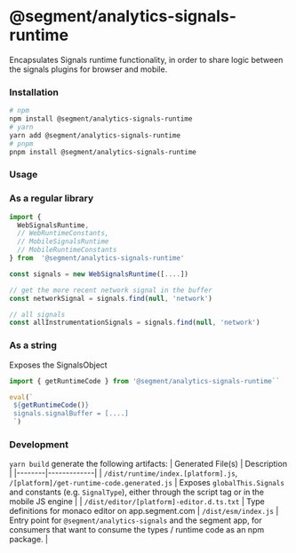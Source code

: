# @segment/analytics-signals-runtime
Encapsulates Signals runtime functionality, in order to share logic between the signals plugins for browser and mobile.

### Installation
```bash
# npm
npm install @segment/analytics-signals-runtime
# yarn
yarn add @segment/analytics-signals-runtime
# pnpm
pnpm install @segment/analytics-signals-runtime
```

### Usage

### As a regular library

```ts
import { 
  WebSignalsRuntime,
  // WebRuntimeConstants,
  // MobileSignalsRuntime
  // MobileRuntimeConstants
} from  '@segment/analytics-signals-runtime'

const signals = new WebSignalsRuntime([....])

// get the more recent network signal in the buffer
const networkSignal = signals.find(null, 'network')

// all signals
const allInstrumentationSignals = signals.find(null, 'network')


```
### As a string
Exposes the SignalsObject

```ts
import { getRuntimeCode } from '@segment/analytics-signals-runtime``

eval(`
 ${getRuntimeCode()}
 signals.signalBuffer = [....]
 `)

```
### Development
`yarn build` generate the following artifacts:
| Generated File(s) | Description | 
|--------|-------------|
| `/dist/runtime/index.[platform].js`, `/[platform]/get-runtime-code.generated.js` | Exposes `globalThis.Signals` and constants (e.g. `SignalType`), either through the script tag or in the mobile JS engine | 
| `/dist/editor/[platform]-editor.d.ts.txt` | Type definitions for monaco editor on app.segment.com 
| `/dist/esm/index.js` | Entry point for `@segment/analytics-signals` and the segment app, for consumers that want to consume the types / runtime code as an npm package. | 
